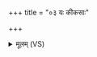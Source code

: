 +++
title = "०३ यः कीकसाः"

+++
<details><summary>मूलम् (VS)</summary>

यः कीक॑साः प्रशृ॒णाति॑ तली॒द्य᳡मव॒तिष्ठ॑ति। निर्हा॒स्तं सर्वं॑ जा॒यान्यं यः कश्च॑ क॒कुदि॑ श्रि॒तः ॥
</details>